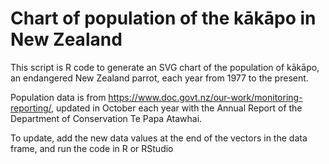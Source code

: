 # Chart of population of the kākāpo in New Zealand

This script is R code to generate an SVG chart of the population of kākāpo, an endangered New Zealand parrot, each year from 1977 to the present.

Population data is from https://www.doc.govt.nz/our-work/monitoring-reporting/, updated in October each year with the Annual Report of the Department of Conservation Te Papa Atawhai.

To update, add the new data values at the end of the vectors in the data frame, and run the code in R or RStudio
